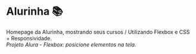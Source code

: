 # Alurinha 📚
Homepage da Alurinha, mostrando seus cursos / Utilizando Flexbox e CSS + Responsividade.
<br><em>Projeto Alura - Flexbox: posicione elementos na tela.</em>
